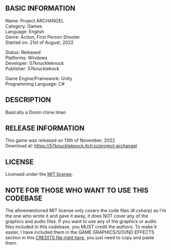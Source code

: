 ## BASIC INFORMATION

Name: Project ARCHANGEL  
Category: Games  
Language: English  
Genre: Action, First Person Shooter  
Started on: 21st of August, 2022

Status: Released  
Platforms: Windows  
Developer: 57knuckleknock  
Publisher: 57knucklekock  

Game Engine/Framework: Unity  
Programming Language: C#

## DESCRIPTION
Basically a Doom clone lmao

## RELEASE INFORMATION
This game was released on 13th of November, 2022  
Download at: https://57knuckleknock.itch.io/project-archangel

## LICENSE
Licensed under the [MIT license](https://github.com/viethung204/Project-ARCHANGEL/blob/main/LICENSE.md).

## NOTE FOR THOSE WHO WANT TO USE THIS CODEBASE
The aforementioned MIT license only covers the code files (#.csharp) as I'm the one who wrote it and gave it away, it does NOT cover any of the graphics and audio files. If you want to use any of the graphics or audio files included in this codebase, you MUST credit the authors. To make it easier, I have included them in the GAME GRAPHICS/SOUND EFFECTS section in this [CREDITS file right here](https://github.com/viethung204/Project-ARCHANGEL/blob/main/CREDIT.md), you just need to copy and paste them.
